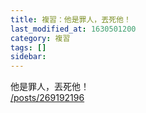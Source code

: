 ```yaml
---
title: 複習：他是罪人，丟死他！
last_modified_at: 1630501200
category: 複習
tags: []
sidebar: 
---
```


<p>他是罪人，丟死他！<br/>
<a href="/posts/269192196" target="_blank">/posts/269192196</a></p>
<p> </p>
